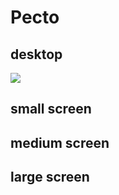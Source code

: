 # Pecto
## desktop
![](https://github.com/AL-Shimaa-Jamal/Petco/blob/main/petco%20img/Frames/Desktop%20-%201.jpg)
## small screen


## medium screen


## large screen
